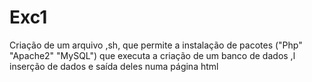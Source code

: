 # Exc1
Criação de um arquivo ,sh, que permite a instalação de pacotes ("Php" "Apache2" "MySQL") que executa a criação de um banco de dados ,l inserção de dados e saída deles numa página html
